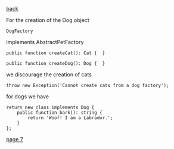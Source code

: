 [back](./page05.md)

For the creation of the Dog object


```
DogFactory
```

implements AbstractPetFactory


```
public function createCat(): Cat {  }
```

```
public function createDog(): Dog {  }
```

we discourage the creation of cats

```
throw new Exception('Cannot create cats from a dog factory');
```

for dogs we have

```
return new class implements Dog {
    public function bark(): string {
        return 'Woof! I am a Labrador.';
    }
};
```


[page 7](./page07.md)
